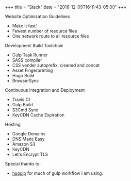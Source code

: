 +++
title = "Stack"
date = "2016-12-09T16:11:43-05:00"
+++

Website Optimization Guidelines

- Make it fast!  
- Fewest number of resource files
- One network route to all resource files

Development Build Toolchain

- Gulp Task Runner
- SASS compiler
- CSS vender autoprefix, cleaned and concat
- Asset Fingerprinting 
- Hugo Build
- BrowserSync

Continuous Integration and Deployment

- Travis CI
- Gulp Build
- S3Cmd Sync
- KeyCDN Cache Expiration

Hosting

- Google Domains 
- DNS Made Easy 
- Amazon S3
- KeyCDN
- Let's Encrypt TLS

Special thanks to:

- [hugulp](https://github.com/jbrodriguez/hugulp) for much of gulp workflow I am using.